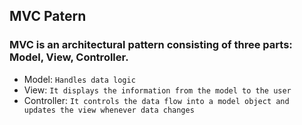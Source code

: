 ## MVC Patern
### MVC is an architectural pattern consisting of three parts: Model, View, Controller. 
- Model: `Handles data logic` 
- View: `It displays the information from the model to the user`
- Controller: `It controls the data flow into a model object and updates the view whenever data changes`

